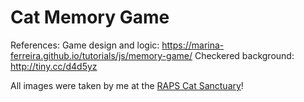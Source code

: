 # Cat Memory Game





References:
Game design and logic: https://marina-ferreira.github.io/tutorials/js/memory-game/ 
  Checkered background: http://tiny.cc/d4d5yz 

All images were taken by me at the [RAPS Cat Sanctuary](https://www.rapsbc.com/cat-sanctuary/)!
